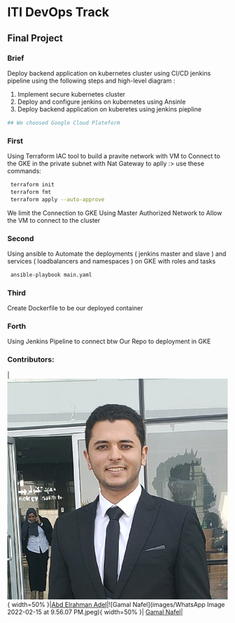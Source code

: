 # ITI DevOps Track 
## Final Project

### Brief
Deploy backend application on kubernetes cluster using CI/CD jenkins
pipeline using the following steps and high-level diagram :
1. Implement secure kubernetes cluster
2. Deploy and configure jenkins on kubernetes using Ansinle
3. Deploy backend application on kuberetes using jenkins piepline

```bash
## We choosed Google Cloud Plateform 
```
### First
Using Terraform IAC tool to build a pravite network with VM to Connect to the GKE in the private subnet with Nat Gateway
to aplly :> use these commands:
```bash
 terraform init
 terraform fmt
 terraform apply --auto-approve
```
We limit the Connection to GKE Using Master Authorized Network to Allow the VM to connect to the cluster

### Second
Using ansible to  Automate the deployments ( jenkins master and slave ) and services ( loadbalancers and namespaces ) on GKE with roles and tasks

```bash
 ansible-playbook main.yaml 
```

### Third 
Create Dockerfile to be our deployed container 


### Forth 
Using Jenkins Pipeline to connect btw Our Repo to deployment in GKE 



### Contributors:
|![Abd Elrahman Adel](images/1637527753861.jpeg){ width=50% }|[Abd Elrahman Adel](https://github.com/Abdelrahmanadel58)|![Gamal Nafel](images/WhatsApp Image 2022-02-15 at 9.56.07 PM.jpeg){ width=50% }|
[Gamal Nafel](https://github.com/enggamal)|
